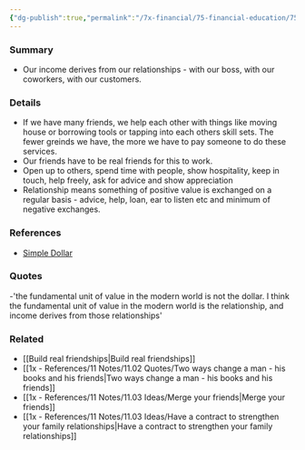 ```yaml
---
{"dg-publish":true,"permalink":"/7x-financial/75-financial-education/75-01-financial-notes/build-good-relationships-and-real-friends/","title":"Build good relationships and real friends","noteIcon":""}
---
```



### Summary
- Our income derives from our relationships - with our boss, with our coworkers, with our customers.

### Details
- If we have many friends, we help each other with things like moving house or borrowing tools or tapping into each others skill sets. The fewer greinds we have, the more we have to pay someone to do these services.
- Our friends have to be real friends for this to work.
- Open up to others, spend time with people, show hospitality, keep in touch, help freely, ask for advice and show appreciation
- Relationship means something of positive value is exchanged on a regular basis - advice, help, loan, ear to listen etc and minimum of negative exchanges.

### References
- [Simple Dollar](https://web.archive.org/web/20110902020254/http://www.thesimpledollar.com/)

### Quotes
-'the fundamental unit of value in the modern world is not the dollar. I think the fundamental unit of value in the modern world is the relationship, and income derives from those relationships'

### Related
- [[Build real friendships\|Build real friendships]]
- [[1x - References/11 Notes/11.02 Quotes/Two ways change a man - his books and his friends\|Two ways change a man - his books and his friends]]
- [[1x - References/11 Notes/11.03 Ideas/Merge your friends\|Merge your friends]]
- [[1x - References/11 Notes/11.03 Ideas/Have a contract to strengthen your family relationships\|Have a contract to strengthen your family relationships]]
